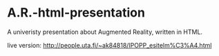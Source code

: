 # A.R.-html-presentation
A univeristy presentation about Augmented Reality, written in HTML.


live version: http://people.uta.fi/~ak84818/IPOPP_esitelm%C3%A4.html
